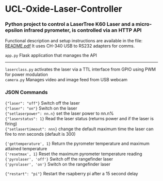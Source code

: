 # UCL-Oxide-Laser-Controller


### Python project to control a LaserTree K60 Laser and a micro-epsilon infrared pyrometer, is controlled via an HTTP API

Functional description and setup instructions are available in the file: [README.pdf](./README.pdf)
It uses CH-340 USB to RS232 adapters for comms. 

`app.py`			    Flask application that manages the API 

----------------------------------------------------

`laserclass.py`	  activates the laser via a TTL interface from GPIO using PWM for power modulation  
`camera.py`    Manages video and image feed from USB webcam

### JSON Commands
`{"laser": "off"}` Switch off the laser  
`{"laser": "on"}` Switch on the laser  
`{"setlaserpower": nn.n}` set the laser power to nn.n%  
`{"laserstatus": 1}` Read the laser status (returns power and if the laser is firing)  
`{"setlasertimeout": nnn}` change the default maximum time the laser can fire to nnn seconds (default is 300)  

 
`{'gettemperature', 1}` Return the pyrometer temperature and maximum attained temperature  
`{'resetmax', 1}` Reset the maximum pyrometer temperature reading   
`{'pyrolaser', 'off'}` Switch off the rangefinder laser  
`{'pyrolaser', 'on'}` Switch on the rangefinder laser  

`{"restart": "pi"}` Restart the rsapberry pi after a 15 second delay

